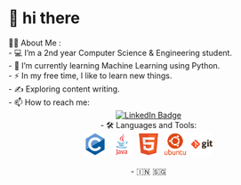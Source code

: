 <h1>
👋 hi there
</h1>
👩‍💻 About Me : <br>
- 💻 I’m a 2nd year Computer Science & Engineering student. <br>
- 🌱 I’m currently learning Machine Learning using Python.<br>
- ⚡ In my free time, I like to learn new things. <br>
- ✍️ Exploring content writing. <br>
- 📫 How to reach me: <div id="header" align="center">
<div id="badges">
  <a href="https://www.linkedin.com/in/jumana-jouhar/">
    <img src="https://img.shields.io/badge/LinkedIn-blue?style=for-the-badge&logo=linkedin&logoColor=white" alt="LinkedIn Badge"/>
  </a> <br>
- 🛠️ Languages and Tools:
  <div>
  <img src="https://github.com/devicons/devicon/blob/master/icons/c/c-original.svg" title="C" alt-"C" width="40" height="40"/>&nbsp;
  <img src="https://github.com/devicons/devicon/blob/master/icons/java/java-original-wordmark.svg" title="Java" alt="Java" width="40" height="40"/>&nbsp;
  <img src="https://github.com/devicons/devicon/blob/master/icons/html5/html5-original.svg" title="HTML5" alt="HTML" width="40" height="40"/>&nbsp;
  <img src="https://github.com/devicons/devicon/blob/master/icons/ubuntu/ubuntu-plain-wordmark.svg" title="Ubuntu" alt-"Ubuntu" width="40" height="40"/>&nbsp;
  <img src="https://github.com/devicons/devicon/blob/master/icons/git/git-original-wordmark.svg" title="Git" **alt="Git" width="40" height="40"/>
</div> <br>
- 🇮🇳 🇸🇬
